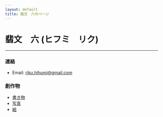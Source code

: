 ```yaml
---
layout: default
title: 翡文　六のページ
---
```


# 翡文　六 (ヒフミ　リク)
---
### 連絡
- Email: riku.hihumi@gmail.com

### 創作物
- [書き物](/writings_list.html)
- [写真](/photos_list.html)
- [絵](/drawing_list.html)









